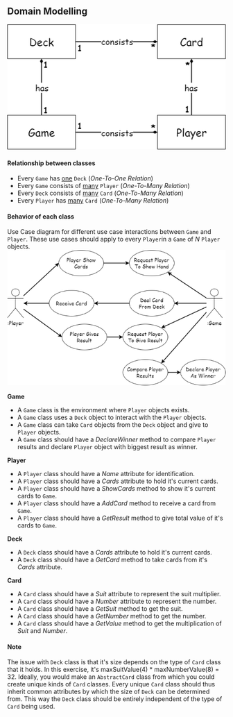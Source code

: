 ## Domain Modelling
![domain_model](./domain_model.png)

#### Relationship between classes
* Every `Game` has <u>one</u> `Deck` (*One-To-One Relation*)
* Every `Game` consists of <u>many</u> `Player` (*One-To-Many Relation*)
* Every `Deck` consists of <u>many</u> `Card` (*One-To-Many Relation*)
* Every `Player` has <u>many</u> `Card` (*One-To-Many Relation*)

#### Behavior of each class
Use Case diagram for different use case interactions between `Game` and `Player`. These use cases should apply to every `Player`in a `Game` of *N* `Player` objects.<br>
![game_use_case](./game_use_case.png)

**Game**
* A `Game` class is the environment where `Player` objects exists.
* A `Game` class uses a `Deck` object to interact with the `Player` objects.
* A `Game` class can take `Card` objects from the `Deck` object and give to `Player` objects.
* A `Game` class should have a *DeclareWinner* method to compare `Player` results and declare `Player` object with biggest result as winner.

**Player**
* A `Player` class should have a *Name* attribute for identification.
* A `Player` class should have a *Cards* attribute to hold it's current cards.
* A `Player` class should have a *ShowCards* method to show it's current cards to `Game`.
* A `Player` class should have a *AddCard* method to receive a card from `Game`.
* A `Player` class should have a *GetResult* method to give total value of it's cards to `Game`. 

**Deck**
* A `Deck` class should have a *Cards* attribute to hold it's current cards.
* A `Deck` class should have a *GetCard* method to take cards from it's *Cards* attribute.

**Card**
* A `Card` class should have a *Suit* attribute to represent the suit multiplier.
* A `Card` class should have a *Number* attribute to represent the number.
* A `Card` class should have a *GetSuit* method to get the suit.
* A `Card` class should have a *GetNumber* method to get the number.
* A `Card` class should have a *GetValue* method to get the multiplication of *Suit* and *Number*.

#### Note
The issue with `Deck` class is that it's size depends on the type of `Card` class that it holds. In this exercise, it's maxSuitValue(4) * maxNumberValue(8) = 32. Ideally, you would make an `AbstractCard` class from which you could create unique kinds of `Card` classes. Every unique `Card` class should thus inherit common attributes by which the size of `Deck` can be determined from. This way the `Deck` class should be entirely independent of the type of `Card` being used.

